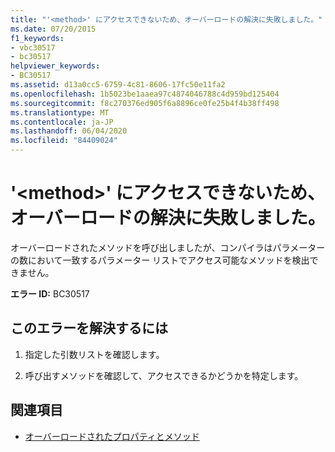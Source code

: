 ```yaml
---
title: "'<method>' にアクセスできないため、オーバーロードの解決に失敗しました。"
ms.date: 07/20/2015
f1_keywords:
- vbc30517
- bc30517
helpviewer_keywords:
- BC30517
ms.assetid: d13a0cc5-6759-4c81-8606-17fc50e11fa2
ms.openlocfilehash: 1b5023be1aaea97c4874046788c4d959bd125404
ms.sourcegitcommit: f8c270376ed905f6a8896ce0fe25b4f4b38ff498
ms.translationtype: MT
ms.contentlocale: ja-JP
ms.lasthandoff: 06/04/2020
ms.locfileid: "84409024"
---
```

# <a name="overload-resolution-failed-because-no-method-is-accessible"></a>'\<method>' にアクセスできないため、オーバーロードの解決に失敗しました。
オーバーロードされたメソッドを呼び出しましたが、コンパイラはパラメーターの数において一致するパラメーター リストでアクセス可能なメソッドを検出できません。  
  
 **エラー ID:** BC30517  
  
## <a name="to-correct-this-error"></a>このエラーを解決するには  
  
1. 指定した引数リストを確認します。  
  
2. 呼び出すメソッドを確認して、アクセスできるかどうかを特定します。  
  
## <a name="see-also"></a>関連項目

- [オーバーロードされたプロパティとメソッド](../programming-guide/language-features/objects-and-classes/overloaded-properties-and-methods.md)
